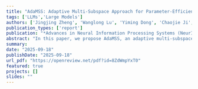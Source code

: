 ```yaml
---
title: "AdaMSS: Adaptive Multi-Subspace Approach for Parameter-Efficient Fine-Tuning"
tags: ['LLMs','Large Models']
authors: ['Jingjing Zheng', 'Wanglong Lu', 'Yiming Dong', 'Chaojie Ji', 'Yankai Cao', 'Zhouchen Lin']
publication_types: ['report']
publication: "*Advances in Neural Information Processing Systems (NeurIPS)*"
abstract: "In this paper, we propose AdaMSS, an adaptive multi-subspace approach for parameter-efficient fine-tuning of large models. Unlike traditional parameter-efficient fine-tuning methods that operate within a large single subspace of the network weights, AdaMSS leverages subspace segmentation to obtain multiple smaller subspaces and adaptively reduces the number of trainable parameters during training, ultimately updating only those associated with a small subset of subspaces most relevant to the target downstream task. By using the lowest-rank representation, AdaMSS achieves more compact expressiveness and finer tuning of the model parameters. Theoretical analyses demonstrate that AdaMSS has better generalization guarantee than LoRA, PiSSA, and other single-subspace low-rank-based methods. Extensive experiments across image classification, natural language understanding, and natural language generation tasks show that AdaMSS achieves comparable performance to full fine-tuning and outperforms other parameter-efficient fine-tuning methods in most cases, all while requiring fewer trainable parameters. Notably, on the ViT-Large model, AdaMSS achieves 4.7% higher average accuracy than LoRA across seven tasks, using just 15.4% of the trainable parameters. On RoBERTa-Large, AdaMSS outperforms PiSSA by 7% in average accuracy across six tasks while reducing the number of trainable parameters by approximately 94.4%. These results demonstrate the effectiveness of AdaMSS in parameter-efficient fine-tuning."
summary:
date: "2025-09-18"
publishDate: "2025-09-18"
url_pdf: "https://openreview.net/pdf?id=8ZdWmpYxT0"
featured: true
projects: []
slides: ""
---
```

